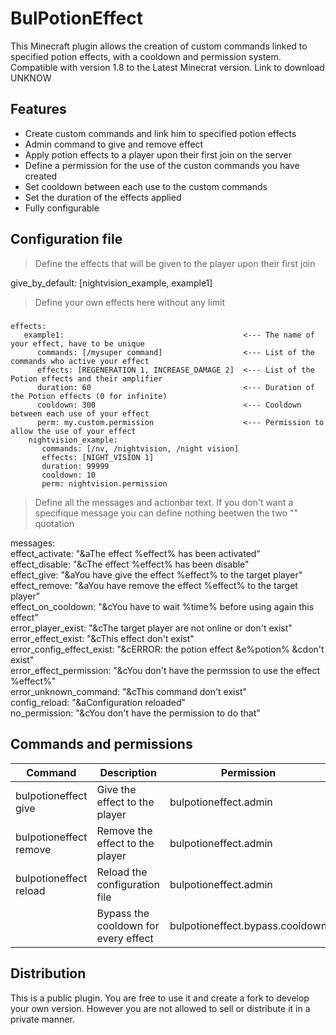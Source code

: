 # BulPotionEffect

This Minecraft plugin allows the creation of custom commands linked to specified potion effects, with a cooldown and permission system. Compatible with version 1.8 to the Latest Minecrat version. Link to download UNKNOW

## Features

- Create custom commands and link him to specified potion effects
- Admin command to give and remove effect
- Apply potion effects to a player upon their first join on the server
- Define a permission for the use of the custon commands you have created
- Set cooldown between each use to the custom commands
- Set the duration of the effects applied
- Fully configurable

## Configuration file

> Define the effects that will be given to the player upon their first join

give_by_default: [nightvision_example, example1]

> Define your own effects here without any limit

#####
    effects:
       example1:                                        <--- The name of your effect, have to be unique
          commands: [/mysuper command]                  <--- List of the commands who active your effect
          effects: [REGENERATION 1, INCREASE_DAMAGE 2]  <--- List of the Potion effects and their amplifier
          duration: 60                                  <--- Duration of the Potion effects (0 for infinite)
          cooldown: 300                                 <--- Cooldown between each use of your effect
          perm: my.custom.permission                    <--- Permission to allow the use of your effect
        nightvision_example:
           commands: [/nv, /nightvision, /night vision]
           effects: [NIGHT_VISION 1]
           duration: 99999
           cooldown: 10
           perm: nightvision.permission
    
> Define all the messages and actionbar text. If you don't want a specifique message you can define nothing beetwen the two "" quotation

messages:   
  effect_activate: "&aThe effect %effect% has been activated"   
  effect_disable: "&cThe effect %effect% has been disable"     
  effect_give: "&aYou have give the effect %effect% to the target player"   
  effect_remove: "&aYou have remove the effect %effect% to the target player"   
  effect_on_cooldown: "&cYou have to wait %time%   before using again this effect"   
  error_player_exist: "&cThe target player are not online or don't exist"   
  error_effect_exist: "&cThis effect don't exist"   
  error_config_effect_exist: "&cERROR: the potion effect &e%potion% &cdon't exist"   
  error_effect_permission: "&cYou don't have the permssion to use the effect %effect%"   
  error_unknown_command: "&cThis command don't exist"   
  config_reload: "&aConfiguration reloaded"   
  no_permission: "&cYou don't have the permission to do that"   

## Commands and permissions

| Command | Description | Permission |
| ------ | ------ | ------|
| bulpotioneffect give <player> <effect> | Give the effect to the player | bulpotioneffect.admin
| bulpotioneffect remove <player> <effect> | Remove the effect to the player | bulpotioneffect.admin
| bulpotioneffect reload | Reload the configuration file | bulpotioneffect.admin
|  | Bypass the cooldown for every effect | bulpotioneffect.bypass.cooldown

## Distribution

This is a public plugin. You are free to use it and create a fork to develop your own version. However you are not allowed to sell or distribute it in a private manner.